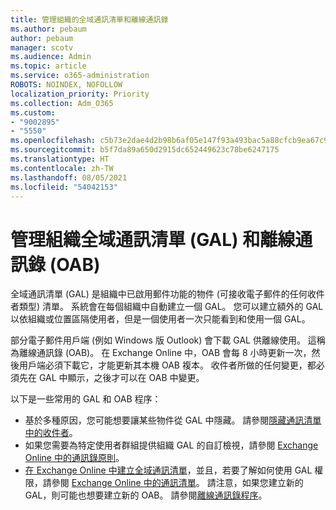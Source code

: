 ```yaml
---
title: 管理組織的全域通訊清單和離線通訊錄
ms.author: pebaum
author: pebaum
manager: scotv
ms.audience: Admin
ms.topic: article
ms.service: o365-administration
ROBOTS: NOINDEX, NOFOLLOW
localization_priority: Priority
ms.collection: Adm_O365
ms.custom:
- "9002895"
- "5550"
ms.openlocfilehash: c5b73e2dae4d2b98b6af05e147f93a493bac5a88cfcb9ea67c979264aba34ceb
ms.sourcegitcommit: b5f7da89a650d2915dc652449623c78be6247175
ms.translationtype: HT
ms.contentlocale: zh-TW
ms.lasthandoff: 08/05/2021
ms.locfileid: "54042153"
---
```

# <a name="managing-organization-global-address-list-gal-and-offline-address-book-oab"></a>管理組織全域通訊清單 (GAL) 和離線通訊錄 (OAB)

全域通訊清單 (GAL) 是組織中已啟用郵件功能的物件 (可接收電子郵件的任何收件者類型) 清單。 系統會在每個組織中自動建立一個 GAL。 您可以建立額外的 GAL 以依組織或位置區隔使用者，但是一個使用者一次只能看到和使用一個 GAL。

部分電子郵件用戶端 (例如 Windows 版 Outlook) 會下載 GAL 供離線使用。 這稱為離線通訊錄 (OAB)。 在 Exchange Online 中，OAB 會每 8 小時更新一次，然後用戶端必須下載它，才能更新其本機 OAB 複本。 收件者所做的任何變更，都必須先在 GAL 中顯示，之後才可以在 OAB 中變更。

以下是一些常用的 GAL 和 OAB 程序：

- 基於多種原因，您可能想要讓某些物件從 GAL 中隱藏。 請參閱[隱藏通訊清單中的收件者](https://docs.microsoft.com/exchange/address-books/address-lists/manage-address-lists#hide-recipients-from-address-lists)。
- 如果您需要為特定使用者群組提供組織 GAL 的自訂檢視，請參閱 [Exchange Online 中的通訊錄原則](https://docs.microsoft.com/exchange/address-books/address-book-policies/address-book-policies)。
- [在 Exchange Online 中建立全域通訊清單](https://docs.microsoft.com/exchange/address-books/address-lists/create-global-address-list)，並且，若要了解如何使用 GAL 權限，請參閱 [Exchange Online 中的通訊清單](https://docs.microsoft.com/exchange/address-books/address-lists/address-lists)。 請注意，如果您建立新的 GAL，則可能也想要建立新的 OAB。 請參閱[離線通訊錄程序](https://docs.microsoft.com/exchange/address-books/offline-address-books/offline-address-book-procedures)。
